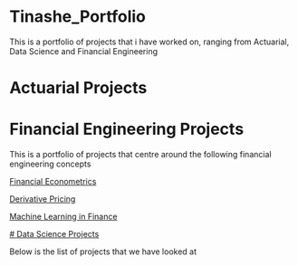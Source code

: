 # Tinashe_Portfolio
This is a portfolio of projects that i have worked on, ranging from Actuarial, Data Science and Financial Engineering

# Actuarial Projects



# Financial Engineering Projects
This is a portfolio of projects that centre around the following financial engineering concepts

[Financial Econometrics](https://github.com/Tinashemuza/Financial_Econometrics)

[Derivative Pricing](https://github.com/Tinashemuza/Pricing-Derivatives)

[Machine Learning in Finance](https://github.com/Tinashemuza/Machine-Learning-in-Finance/blob/main/README.md)


[# Data Science Projects](https://github.com/Tinashemuza/Data-Science)

Below is the list of projects that we have looked at
